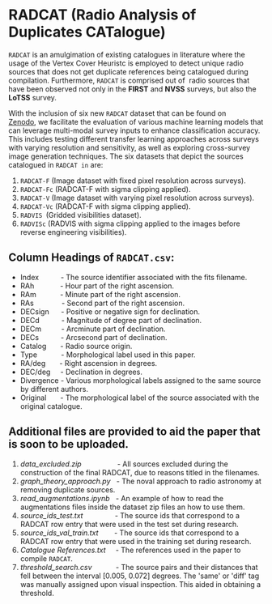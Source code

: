 # RADCAT (Radio Analysis of Duplicates CATalogue)

`RADCAT` is an amulgimation of existing catalogues in literature where the usage of the Vertex Cover Heuristc is employed to detect unique radio sources that does not get duplicate references being catalogued during compilation. Furthermore, `RADCAT` is comprised out of  radio sources that have been observed not only in the __FIRST__ and __NVSS__ surveys, but also the __LoTSS__ survey. 

With the inclusion of six new `RADCAT` dataset that can be found on [Zenodo](XXX), we facilitate the evaluation of various machine learning models that can leverage multi-modal survey inputs to enhance classification accuracy. This includes testing different transfer learning approaches across surveys with varying resolution and sensitivity, as well as exploring cross-survey image generation techniques. The six datasets that depict the sources catalogued in `RADCAT in` are:

1) `RADCAT-F` (Image dataset with fixed pixel resolution across surveys).
1) `RADCAT-Fc` (RADCAT-F with sigma clipping applied).
1) `RADCAT-V` (Image dataset with varying pixel resolution across surveys).
1) `RADCAT-Vc` (RADCAT-F with sigma clipping applied).
1) `RADVIS `(Gridded visibilities dataset).
1) `RADVISc` (RADVIS with sigma clipping applied to the images before reverse engineering visibilities).

## Column Headings of `RADCAT.csv`:
- Index           - The source identifier associated with the fits filename. 
- RAh             - Hour part of the right ascension.
- RAm            - Minute part of the right ascension.
- RAs              - Second part of the right ascension.
- DECsign      - Positive or negative sign for declination.
- DECd           - Magnitude of degree part of declination.
- DECm          - Arcminute part of declination.
- DECs           - Arcsecond part of declination.
- Catalog       - Radio source origin.
- Type            - Morphological label used in this paper.
- RA/deg       - Right ascension in degrees.
- DEC/deg     - Declination in degrees.
- Divergence - Various morphological labels assigned to the same source by different authors.
- Original       - The morphological label of the source associated with the original catalogue.   

## Additional files are provided to aid the paper that is soon to be uploaded. 
1) _data_excluded.zip_                  - All sources excluded during the construction of the final RADCAT, due to reasons titled in the filenames.
1) _graph_theory_approach.py_   - The noval approach to radio astronomy at removing duplicate sources.  
1) _read_augmentations.ipynb_   - An example of how to read the augmentations files inside the dataset zip files an how to use them.
1) _source_ids_test.txt_                - The source ids that correspond to a RADCAT row entry that were used in the test set during research.
1) _source_ids_val_train.txt_        - The source ids that correspond to a RADCAT row entry that were used in the training set during research.
1) _Catalogue References.txt_     - The references used in the paper to compile `RADCAT`.
1) _threshold_search.csv_            - The source pairs and their distances that fell between the interval [0.005, 0.072] degrees. The 'same' or 'diff' tag was manually assigned upon visual inspection. This aided in obtaining a threshold. 